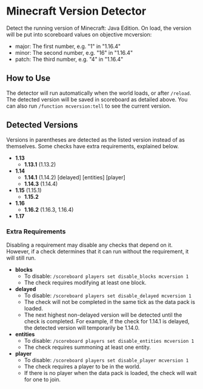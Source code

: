 # Minecraft Version Detector

Detect the running version of Minecraft: Java Edition. On load, the version will be put into scoreboard values on objective mcversion:
- major: The first number, e.g. "1" in "1.16.4"
- minor: The second number, e.g. "16" in "1.16.4"
- patch: The third number, e.g. "4" in "1.16.4"

## How to Use

The detector will run automatically when the world loads, or after `/reload`. The detected version will be saved in scoreboard as detailed above. You can also run `/function mcversion:tell` to see the current version.

## Detected Versions

Versions in parentheses are detected as the listed version instead of as themselves. Some checks have extra requirements, explained below.

- **1.13**
  - **1.13.1** (1.13.2)
- **1.14**
  - **1.14.1** (1.14.2) \[delayed\] \[entities\] \[player\]
  - **1.14.3** (1.14.4)
- **1.15** (1.15.1)
  - **1.15.2**
- **1.16**
  - **1.16.2** (1.16.3, 1.16.4)
- **1.17**

### Extra Requirements

Disabling a requirement may disable any checks that depend on it. However, if a check determines that it can run without the requirement, it will still run.

- **blocks**
  - To disable: `/scoreboard players set disable_blocks mcversion 1`
  - The check requires modifying at least one block.
- **delayed**
  - To disable: `/scoreboard players set disable_delayed mcversion 1`
  - The check will not be completed in the same tick as the data pack is loaded.
  - The next highest non-delayed version will be detected until the check is completed. For example, if the check for 1.14.1 is delayed, the detected version will temporarily be 1.14.0.
- **entities**
  - To disable: `/scoreboard players set disable_entities mcversion 1`
  - The check requires summoning at least one entity.
- **player**
  - To disable: `/scoreboard players set disable_player mcversion 1`
  - The check requires a player to be in the world.
  - If there is no player when the data pack is loaded, the check will wait for one to join.
